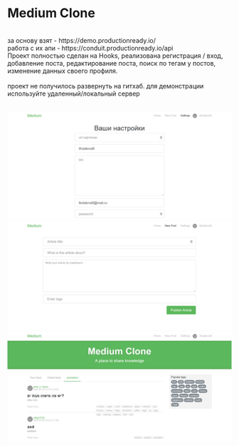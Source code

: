 # Medium Clone
<br>
за основу взят - https://demo.productionready.io/
<br>
работа с их апи - https://conduit.productionready.io/api
<br>
Проект полностью сделан на Hooks, реализована регистрация / вход, добавление поста, редактирование поста, поиск по тегам у постов, изменение данных своего профиля.
<br><br> 
проект не получилось развернуть на гитхаб. для демонстрации используйте удаленный/локальный сервер
<br><br> 

![Alt text](https://raw.githubusercontent.com/lKolabrodl/ReactJS-Examples/master/Medium%20Clone/Screenshot_1.png)
![Alt text](https://raw.githubusercontent.com/lKolabrodl/ReactJS-Examples/master/Medium%20Clone/Screenshot_2.png)
![Alt text](https://raw.githubusercontent.com/lKolabrodl/ReactJS-Examples/master/Medium%20Clone/Screenshot_3.png)

